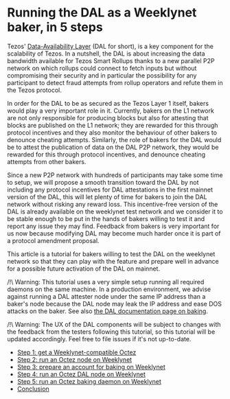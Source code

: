 # Running the DAL as a Weeklynet baker, in 5 steps

Tezos' [Data-Availability Layer](https://tezos.gitlab.io/shell/dal.html) (DAL for short), is a key component for the scalability of Tezos. In a nutshell, the DAL is about increasing the data bandwidth available for Tezos Smart Rollups thanks to a new parallel P2P network on which rollups could connect to fetch inputs but without compromising their security and in particular the possibility for any participant to detect fraud attempts from rollup operators and refute them in the Tezos protocol.

In order for the DAL to be as secured as the Tezos Layer 1 itself, bakers would play a very important role in it. Currently, bakers on the L1 network are not only responsible for producing blocks but also for attesting that blocks are published on the L1 network; they are rewarded for this through protocol incentives and they also monitor the behaviour of other bakers to denounce cheating attempts. Similarly, the role of bakers for the DAL would be to attest the publication of data on the DAL P2P network, they would be rewarded for this through protocol incentives, and denounce cheating attempts from other bakers.

Since a new P2P network with hundreds of participants may take some time to setup, we will propose a smooth transition toward the DAL by not including any protocol incentives for DAL attestations in the first mainnet version of the DAL, this will let plenty of time for bakers to join the DAL network without risking any reward loss. This incentive-free version of the DAL is already available on the weeklynet test network and we consider it to be stable enough to be put in the hands of bakers willing to test it and report any issue they may find. Feedback from bakers is very important for us now because modifying DAL may become much harder once it is part of a protocol amendment proposal.

This article is a tutorial for bakers willing to test the DAL on the weeklynet network so that they can play with the feature and prepare well in advance for a possible future activation of the DAL on mainnet.

/!\ Warning: This tutorial uses a very simple setup running all required daemons on the same machine. In a production environment, we advise against running a DAL attester node under the same IP address than a baker's node because the DAL node may leak the IP address and ease DOS attacks on the baker. See also [the DAL documentation page on baking](https://tezos.gitlab.io/shell/dal_bakers.html).

/!\ Warning: The UX of the DAL components will be subject to changes with the feedback from the testers following this tutorial, so this tutorial will be updated accordingly. Feel free to file issues if it's not up-to-date.

- [Step 1: get a Weeklynet-compatible Octez](./running-the-dal-as-a-weeklynet-baker-in-5-steps/get-octez)
- [Step 2: run an Octez node on Weeklynet](./running-the-dal-as-a-weeklynet-baker-in-5-steps/run-node)
- [Step 3: prepare an account for baking on Weeklynet](./running-the-dal-as-a-weeklynet-baker-in-5-steps/prepare-account)
- [Step 4: run an Octez DAL node on Weeklynet](./running-the-dal-as-a-weeklynet-baker-in-5-steps/run-dal-node)
- [Step 5: run an Octez baking daemon on Weeklynet](./running-the-dal-as-a-weeklynet-baker-in-5-steps/run-baker)
- [Conclusion](./running-the-dal-as-a-weeklynet-baker-in-5-steps/conclusion)
